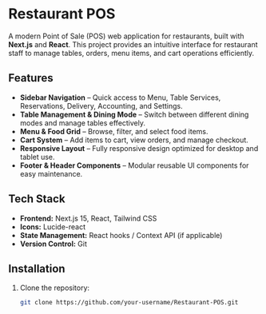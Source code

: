# Restaurant POS

A modern Point of Sale (POS) web application for restaurants, built with **Next.js** and **React**. This project provides an intuitive interface for restaurant staff to manage tables, orders, menu items, and cart operations efficiently.

## Features

- **Sidebar Navigation** – Quick access to Menu, Table Services, Reservations, Delivery, Accounting, and Settings.
- **Table Management & Dining Mode** – Switch between different dining modes and manage tables effectively.
- **Menu & Food Grid** – Browse, filter, and select food items.
- **Cart System** – Add items to cart, view orders, and manage checkout.
- **Responsive Layout** – Fully responsive design optimized for desktop and tablet use.
- **Footer & Header Components** – Modular reusable UI components for easy maintenance.

## Tech Stack

- **Frontend:** Next.js 15, React, Tailwind CSS
- **Icons:** Lucide-react
- **State Management:** React hooks / Context API (if applicable)
- **Version Control:** Git

## Installation

1. Clone the repository:
   ```bash
   git clone https://github.com/your-username/Restaurant-POS.git
